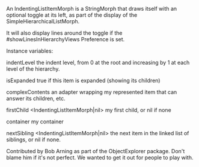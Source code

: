 An IndentingListItemMorph is a StringMorph that draws itself with an optional toggle at its left, as part of the display of the SimpleHierarchicalListMorph.

It will also display lines around the toggle if the #showLinesInHierarchyViews Preference is set.

Instance variables:

indentLevel <SmallInteger> 	the indent level, from 0 at the root and increasing by 1 at each level of the hierarchy.

isExpanded <Boolean>		true if this item is expanded (showing its children)

complexContents <ListItemWrapper>	an adapter wrapping my represented item that can answer its children, etc.
	
firstChild <IndentingListItemMorph|nil>	my first child, or nil if none
	
container <SimpleHierarchicalListMorph>	my container
	
nextSibling <IndentingListItemMorph|nil>	the next item in the linked list of siblings, or nil if none.

Contributed by Bob Arning as part of the ObjectExplorer package.
Don't blame him if it's not perfect.  We wanted to get it out for people to play with.